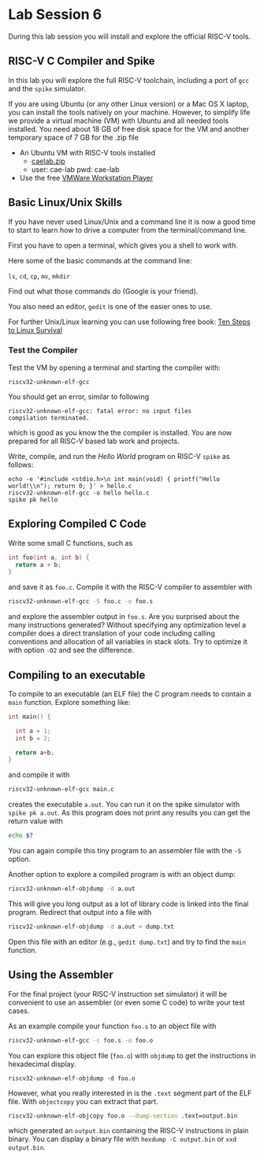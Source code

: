 # Lab Session 6

During this lab session you will install and explore the official RISC-V
tools.

## RISC-V C Compiler and Spike

In this lab you will explore the full RISC-V toolchain, including a port of `gcc` and the `spike` simulator.

If you are using Ubuntu (or any other Linux version) or a Mac OS X laptop, you can install the tools
natively on your machine. However, to simplify life we provide a virtual machine (VM) with Ubuntu
and all needed tools installed. You need about 18 GB of free disk space for the VM and another
temporary space of 7 GB for the .zip file

 * An Ubuntu VM with RISC-V tools installed
   * [caelab.zip](http://patmos.compute.dtu.dk/caelab.zip)
   * user: cae-lab pwd: cae-lab
 * Use the free [VMWare Workstation Player](https://my.vmware.com/en/web/vmware/free#desktop_end_user_computing/vmware_workstation_player/12_0)

## Basic Linux/Unix Skills

If you have never used Linux/Unix and a command line it is now a good time
to start to learn how to drive a computer from the terminal/command line.

First you have to open a terminal, which gives you a shell to work with.

Here some of the basic commands at the command line:

`ls`, `cd`, `cp`, `mv`, `mkdir`

Find out what those commands do (Google is your friend).

You also need an editor, `gedit` is one of the easier ones to use.

For further Unix/Linux learning you can use following free book:
[Ten Steps to Linux Survival](http://www.oreilly.com/programming/free/files/ten-steps-to-linux-survival.pdf)

### Test the Compiler

Test the VM by opening a terminal and starting the compiler with:
```
riscv32-unknown-elf-gcc
```

You should get an error, similar to following
```
riscv32-unknown-elf-gcc: fatal error: no input files
compilation terminated.
```
which is good as you know the the compiler is installed.
You are now prepared for all RISC-V based lab work and projects.


Write, compile, and run the _Hello World_ program on RISC-V `spike` as follows:
```
echo -e '#include <stdio.h>\n int main(void) { printf("Hello world!\\n"); return 0; }' > hello.c
riscv32-unknown-elf-gcc -o hello hello.c
spike pk hello
```


## Exploring Compiled C Code

Write some small C functions, such as

```C
int foo(int a, int b) {
  return a + b;
}
```

and save it as `foo.c`. Compile it with the RISC-V compiler to assembler with
```bash
riscv32-unknown-elf-gcc -S foo.c -o foo.s
```

and explore the assembler output in `foo.s`.
Are you surprised about the many instructions generated?
Without specifying any optimization level a compiler does a direct
translation of your code including calling conventions and
allocation of all variables in stack slots.
Try to optimize it with option `-O2` and see the difference.

## Compiling to an executable

To compile to an executable (an ELF file) the C program needs to contain
a `main` function. Explore something like:

```C
int main() {

  int a = 1;
  int b = 2;

  return a+b;
}
```

and compile it with
```bash
riscv32-unknown-elf-gcc main.c
```
creates the executable `a.out`. You can run it on the spike simulator
with `spike pk a.out`. As this program does not print any results
you can get the return value with
```bash
echo $?
```

You can again compile this tiny program to an assembler file with
the `-S` option.

Another option to explore a compiled program is with an object dump:
```bash
riscv32-unknown-elf-objdump -d a.out
```
This will give you long output as a lot of library code is linked
into the final program. Redirect that output into a file with
```bash
riscv32-unknown-elf-objdump -d a.out > dump.txt
```

Open this file with an editor (e.g., `gedit dump.txt`) and try to
find the `main` function.

## Using the Assembler

For the final project (your RISC-V instruction set simulator) it will be convenient to
use an assembler (or even some C code) to write your test cases.

As an example compile your function `foo.s` to an object file with
```bash
riscv32-unknown-elf-gcc -c foo.s -o foo.o
```
You can explore this object file (`foo.o`) with `objdump` to get
the instructions in hexadecimal display.
```
riscv32-unknown-elf-objdump -d foo.o
```

However, what you really interested in is the `.text` segment part
of the ELF file. With `objectcopy` you can extract that part.
```bash
riscv32-unknown-elf-objcopy foo.o --dump-section .text=output.bin
```
which generated an `output.bin` containing the RISC-V instructions
in plain binary. You can display a binary file with `hexdump -C output.bin`
or `xxd output.bin`.
